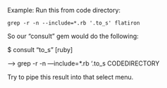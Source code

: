 Example: Run this from code directory: 

```
grep -r -n --include=*.rb '.to_s' flatiron
```



So our “consult” gem would do the following: 

$ consult “to_s” [ruby]

—> grep -r -n —include=*.rb ‘.to_s CODEDIRECTORY 

Try to pipe this result into that select menu. 